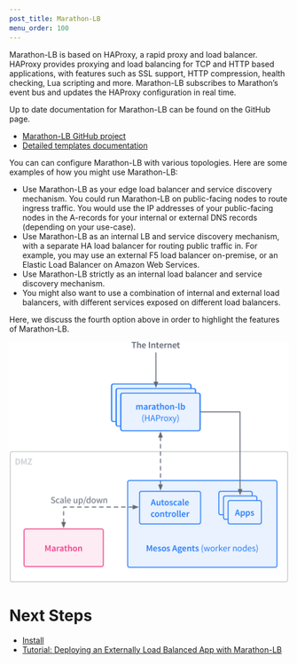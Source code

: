 ```yaml
---
post_title: Marathon-LB
menu_order: 100
---
```


Marathon-LB is based on HAProxy, a rapid proxy and load balancer. HAProxy provides proxying and load balancing for TCP and HTTP based applications, with features such as SSL support, HTTP compression, health checking, Lua scripting and more. Marathon-LB subscribes to Marathon’s event bus and updates the HAProxy configuration in real time.

Up to date documentation for Marathon-LB can be found on the GitHub page.

 * [Marathon-LB GitHub project][1]
 * [Detailed templates documentation][2]

You can can configure Marathon-LB with various topologies. Here are some examples of how you might use Marathon-LB:

*   Use Marathon-LB as your edge load balancer and service discovery mechanism. You could run Marathon-LB on public-facing nodes to route ingress traffic. You would use the IP addresses of your public-facing nodes in the A-records for your internal or external DNS records (depending on your use-case).
*   Use Marathon-LB as an internal LB and service discovery mechanism, with a separate HA load balancer for routing public traffic in. For example, you may use an external F5 load balancer on-premise, or an Elastic Load Balancer on Amazon Web Services.
*   Use Marathon-LB strictly as an internal load balancer and service discovery mechanism.
*   You might also want to use a combination of internal and external load balancers, with different services exposed on different load balancers.

Here, we discuss the fourth option above in order to highlight the features of Marathon-LB.

![lb1](img/lb1.png)

# Next Steps

- [Install](/docs/1.8/usage/service-discovery/marathon-lb/install-and-customize/)
- [Tutorial: Deploying an Externally Load Balanced App with Marathon-LB](/docs/1.8/usage/service-discovery/marathon-lb/install-and-customize/)

[1]: https://github.com/mesosphere/marathon-lb
[2]: https://github.com/mesosphere/marathon-lb/blob/master/Longhelp.md#templates
[3]: /docs/1.8/usage/service-discovery/marathon-lb/marathon-lb-advanced-tutorial/
